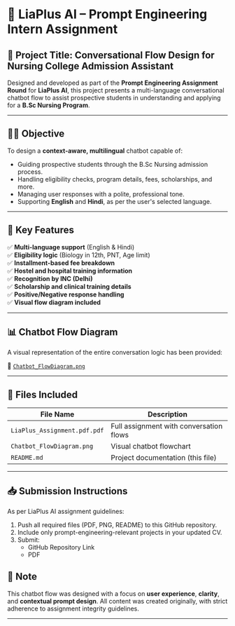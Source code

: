 # 🧠 LiaPlus AI – Prompt Engineering Intern Assignment

## 🎯 Project Title: Conversational Flow Design for Nursing College Admission Assistant

Designed and developed as part of the **Prompt Engineering Assignment Round** for **LiaPlus AI**, this project presents a multi-language conversational chatbot flow to assist prospective students in understanding and applying for a **B.Sc Nursing Program**.

---

## 👩‍⚕️ Objective

To design a **context-aware, multilingual** chatbot capable of:
- Guiding prospective students through the B.Sc Nursing admission process.
- Handling eligibility checks, program details, fees, scholarships, and more.
- Managing user responses with a polite, professional tone.
- Supporting **English** and **Hindi**, as per the user's selected language.

---

## 🧩 Key Features

✅ **Multi-language support** (English & Hindi)  
✅ **Eligibility logic** (Biology in 12th, PNT, Age limit)  
✅ **Installment-based fee breakdown**  
✅ **Hostel and hospital training information**  
✅ **Recognition by INC (Delhi)**  
✅ **Scholarship and clinical training details**  
✅ **Positive/Negative response handling**  
✅ **Visual flow diagram included**  

---

## 📊 Chatbot Flow Diagram

A visual representation of the entire conversation logic has been provided:

📎 [`Chatbot_FlowDiagram.png`](./Chatbot_FlowDiagram.png)

---

## 📝 Files Included

| File Name                                      | Description                              |
|-----------------------------------------------|------------------------------------------|
| `LiaPlus_Assignment.pdf.pdf`                  | Full assignment with conversation flows  |
| `Chatbot_FlowDiagram.png`     | Visual chatbot flowchart                 |
| `README.md`                                   | Project documentation (this file)        |

---

## 📥 Submission Instructions

As per LiaPlus AI assignment guidelines:
1. Push all required files (PDF, PNG, README) to this GitHub repository.
2. Include only prompt-engineering-relevant projects in your updated CV.
3. Submit:
   - GitHub Repository Link  
   - PDF  

## 💬 Note

This chatbot flow was designed with a focus on **user experience**, **clarity**, and **contextual prompt design**. All content was created originally, with strict adherence to assignment integrity guidelines.

---
